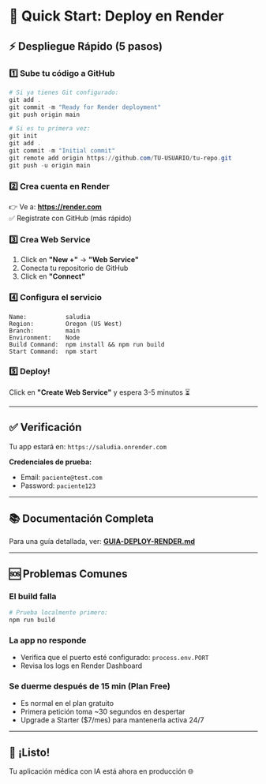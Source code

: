 # 🚀 Quick Start: Deploy en Render

## ⚡ Despliegue Rápido (5 pasos)

### 1️⃣ Sube tu código a GitHub

```powershell
# Si ya tienes Git configurado:
git add .
git commit -m "Ready for Render deployment"
git push origin main

# Si es tu primera vez:
git init
git add .
git commit -m "Initial commit"
git remote add origin https://github.com/TU-USUARIO/tu-repo.git
git push -u origin main
```

### 2️⃣ Crea cuenta en Render

👉 Ve a: **https://render.com**  
✅ Regístrate con GitHub (más rápido)

### 3️⃣ Crea Web Service

1. Click en **"New +"** → **"Web Service"**
2. Conecta tu repositorio de GitHub
3. Click en **"Connect"**

### 4️⃣ Configura el servicio

```
Name:           saludia
Region:         Oregon (US West)
Branch:         main
Environment:    Node
Build Command:  npm install && npm run build
Start Command:  npm start
```

### 5️⃣ Deploy!

Click en **"Create Web Service"** y espera 3-5 minutos ⏳

---

## ✅ Verificación

Tu app estará en: `https://saludia.onrender.com`

**Credenciales de prueba:**
- Email: `paciente@test.com`
- Password: `paciente123`

---

## 📚 Documentación Completa

Para una guía detallada, ver: **[GUIA-DEPLOY-RENDER.md](./GUIA-DEPLOY-RENDER.md)**

---

## 🆘 Problemas Comunes

### El build falla
```powershell
# Prueba localmente primero:
npm run build
```

### La app no responde
- Verifica que el puerto esté configurado: `process.env.PORT`
- Revisa los logs en Render Dashboard

### Se duerme después de 15 min (Plan Free)
- Es normal en el plan gratuito
- Primera petición toma ~30 segundos en despertar
- Upgrade a Starter ($7/mes) para mantenerla activa 24/7

---

## 🎉 ¡Listo!

Tu aplicación médica con IA está ahora en producción 🌐
